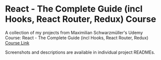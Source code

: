 # React - The Complete Guide (incl Hooks, React Router, Redux) Course

A collection of my projects from Maximilian Schwarzmüller's Udemy Course: React - The Complete Guide (incl Hooks, React Router, Redux) [Course Link](https://www.udemy.com/course/react-the-complete-guide-incl-redux/)

Screenshots and descriptions are available in individual project READMEs.
